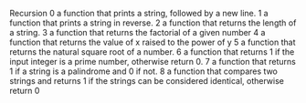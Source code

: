Recursion
0 a function that prints a string, followed by a new line.
1 a function that prints a string in reverse.
2 a function that returns the length of a string.
3 a function that returns the factorial of a given number
4 a function that returns the value of x raised to the power of y
5 a function that returns the natural square root of a number.
6 a function that returns 1 if the input integer is a prime number, otherwise return 0.
7 a function that returns 1 if a string is a palindrome and 0 if not.
8 a function that compares two strings and returns 1 if the strings can be considered identical, otherwise return 0


